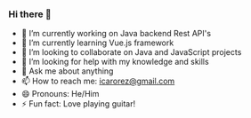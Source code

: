 ### Hi there 👋

- 🔭 I’m currently working on Java backend Rest API's
- 🌱 I’m currently learning Vue.js framework
- 👯 I’m looking to collaborate on Java and JavaScript projects
- 🤔 I’m looking for help with my knowledge and skills
- 💬 Ask me about anything
- 📫 How to reach me: icarorez@gmail.com
- 😄 Pronouns: He/Him
- ⚡ Fun fact: Love playing guitar!


